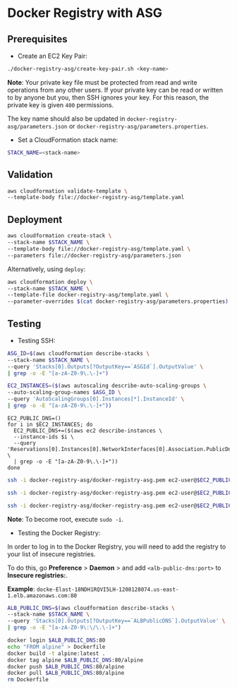# Docker Registry with ASG

## Prerequisites

* Create an EC2 Key Pair:

```bash
./docker-registry-asg/create-key-pair.sh <key-name>
```

**Note**: Your private key file must be protected from read and write operations from any other users. If your private key can be read or written to by anyone but you, then SSH ignores your key. For this reason, the private key is given `400` permissions.

The key name should also be updated in `docker-registry-asg/parameters.json` or `docker-registry-asg/parameters.properties`.

* Set a CloudFormation stack name:

```bash
STACK_NAME=<stack-name>
```

## Validation

```bash
aws cloudformation validate-template \
--template-body file://docker-registry-asg/template.yaml
```

## Deployment

```bash
aws cloudformation create-stack \
--stack-name $STACK_NAME \
--template-body file://docker-registry-asg/template.yaml \
--parameters file://docker-registry-asg/parameters.json
```

Alternatively, using `deploy`:

```bash
aws cloudformation deploy \
--stack-name $STACK_NAME \
--template-file docker-registry-asg/template.yaml \
--parameter-overrides $(cat docker-registry-asg/parameters.properties)
```

## Testing

* Testing SSH:

```bash
ASG_ID=$(aws cloudformation describe-stacks \
--stack-name $STACK_NAME \
--query 'Stacks[0].Outputs[?OutputKey==`ASGId`].OutputValue' \
| grep -o -E "[a-zA-Z0-9\.\-]+")
```

```bash
EC2_INSTANCES=($(aws autoscaling describe-auto-scaling-groups \
--auto-scaling-group-names $ASG_ID \
--query 'AutoScalingGroups[0].Instances[*].InstanceId' \
| grep -o -E "[a-zA-Z0-9\.\-]+"))
```

```
EC2_PUBLIC_DNS=()
for i in $EC2_INSTANCES; do
  EC2_PUBLIC_DNS+=($(aws ec2 describe-instances \
  --instance-ids $i \
  --query 'Reservations[0].Instances[0].NetworkInterfaces[0].Association.PublicDnsName' \
  | grep -o -E "[a-zA-Z0-9\.\-]+"))
done
```

```bash
ssh -i docker-registry-asg/docker-registry-asg.pem ec2-user@$EC2_PUBLIC_DNS[1]
```

```bash
ssh -i docker-registry-asg/docker-registry-asg.pem ec2-user@$EC2_PUBLIC_DNS[2]
```

```bash
ssh -i docker-registry-asg/docker-registry-asg.pem ec2-user@$EC2_PUBLIC_DNS[...]
```

**Note**: To become root, execute `sudo -i`.

* Testing the Docker Registry:

In order to log in to the Docker Registry, you will need to add the registry to your list of insecure registries.

To do this, go **Preference** > **Daemon** > and add `<alb-public-dns:port>` to **Insecure registries:**.

**Example**: `docke-Elast-18NDH1RQVI5LH-1208128074.us-east-1.elb.amazonaws.com:80`

```bash
ALB_PUBLIC_DNS=$(aws cloudformation describe-stacks \
--stack-name $STACK_NAME \
--query 'Stacks[0].Outputs[?OutputKey==`ALBPublicDNS`].OutputValue' \
| grep -o -E "[a-zA-Z0-9\:\/\.\-]+")
```

```bash
docker login $ALB_PUBLIC_DNS:80
echo "FROM alpine" > Dockerfile
docker build -t alpine:latest .
docker tag alpine $ALB_PUBLIC_DNS:80/alpine
docker push $ALB_PUBLIC_DNS:80/alpine
docker pull $ALB_PUBLIC_DNS:80/alpine
rm Dockerfile
```
